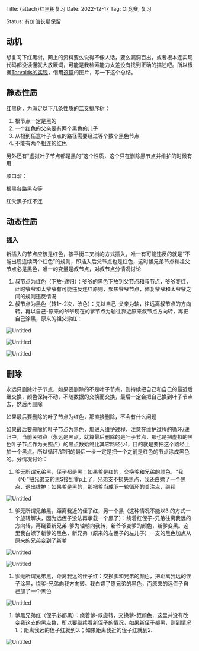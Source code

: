 Title: {attach}红黑树复习
Date: 2022-12-17
Tag: OI竞赛, 复习

Status: 有价值长期保留

## 动机

想复习下红黑树，网上的资料要么说得不像人话，要么漏洞百出，或者根本连实现代码都没读懂就大放厥词，可能是我检索能力太差没有找到正确的描述吧。所以根据[Torvalds的实现](https://github.com/torvalds/linux/blob/master/lib/rbtree.c)，借用[这篇](https://github.com/julycoding/The-Art-Of-Programming-By-July/blob/master/ebook/zh/03.01.md)的图片，写一下这个总结。

## 静态性质

红黑树，为满足以下几条性质的二叉排序树：

1. 根节点一定是黑的
2. 一个红色的父亲要有两个黑色的儿子
3. 从根到任意叶子节点的路径需要经过等个数个黑色节点
4. 不能有两个相连的红色

另外还有“虚拟叶子节点都是黑的”这个性质，这个只在删除黑节点并维护的时候有用

顺口溜：

根黑各路黑点等

红父黑子红不连

## 动态性质

### 插入

新插入的节点应该是红色，按平衡二叉树的方式插入，唯一有可能违反的就是“不能出现连续两个红色”的规则，即插入后父节点也是红色，这时候兄弟节点和祖父节点必是黑色，唯一的变量是叔节点，对叔节点分情况讨论

1. 叔节点为红色（下放-递归）：爷爷的黑色下放到父节点和叔节点，爷爷变红，此时爷爷和太爷爷有可能违反连红原则，聚焦爷爷节点，修复爷爷和太爷爷之间的规则违反情况
2. 叔节点为黑色（转1～2次，改色）：先以自己-父亲为轴，往远离叔节点的方向转，再以自己-原来的爷爷现在的爹节点为轴往靠近原来叔节点方向转，再把自己涂黑，原来的祖父涂红：

![Untitled]({attach}红黑树复习/Untitled.png)

![Untitled]({attach}红黑树复习/Untitled%201.png)

![Untitled]({attach}红黑树复习/Untitled%202.png)

## 删除

永远只删除叶子节点，如果要删除的不是叶子节点，则持续把自己和自己的最近后继交换，颜色保持不动，不随数据的交换而交换，最后一定会把自己换到叶子节点去，然后再删除

如果最后要删除的叶子节点为红色，那直接删除，不会有什么问题

如果最后要删除的叶子节点为黑色，那进入维护过程，注意在维护过程的循环/递归中，当前关照点（永远是黑点，就算最后删除的是叶子节点，那也是把虚拟的黑色叶子节点作为关照点）的黑点数始终比其它路经少1，目的就是要把这个路经上加一个黑点。所以循环/递归的最后一步一定是把一个之前是红色的节点涂成黑色的。分情况讨论：

1. 爹无所谓兄弟黑，侄子都是黑：如果爹是红的，交换爹和兄弟的颜色，“我（N）”把兄弟支的黑S接到爹p上了，兄弟支不损失黑点，我还白嫖了一个黑点，退出维护；如果爹是黑的，那把爹当成下一轮循环的关注点，继续

![Untitled]({attach}红黑树复习/Untitled%203.png)

1. 爹无所谓兄弟黑，距离我近的侄子红，另一个黑（这种情况不能以3.的方式一个旋转解决，因为远侄子没法再承载一个黑了）：绕着红侄子-兄弟往离我远的方向转，再绕着新兄弟-爹为轴朝向我转，新爷爷变爹的颜色，新爹变黑。这里我白嫖了新爹的黑色，新兄弟（原来的左侄子的左儿子）一支的黑色加点从原来的兄弟变到了新爹

![Untitled]({attach}红黑树复习/Untitled%204.png)

![Untitled]({attach}红黑树复习/Untitled%205.png)

1. 爹无所谓兄弟黑，距离我远的侄子红：交换爹和兄弟的颜色，把距离我远的侄子涂黑，绕爹-兄弟向我方向转。我白嫖了原兄弟的黑色，而原来的远侄子自己加了一个黑色

![Untitled]({attach}红黑树复习/Untitled%206.png)

1. 爹黑兄弟红（侄子必都黑）：绕着爹-叔旋转，交换爹-叔颜色，这里并没有改变我这支的黑点数，所以要继续看新侄子的情况，如果新侄子都黑，则到情况1.；距离我远的侄子红就到3.；如果距离我近的侄子红就到2.

![Untitled]({attach}红黑树复习/Untitled%207.png)
